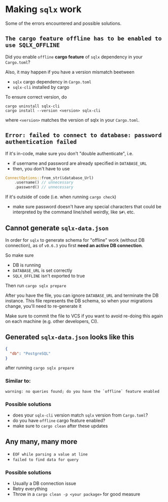 # Making `sqlx` work

Some of the errors encountered and possible solutions.

## `The cargo feature offline has to be enabled to use SQLX_OFFLINE`

Did you enable `offline` **cargo feature** of `sqlx` dependency in your
`Cargo.toml`?

Also, it may happen if you have a version mismatch beetween

- `sqlx` cargo dependency in `Cargo.toml`
- `sqlx-cli` installed by cargo

To ensure correct version, do

```
cargo uninstall sqlx-cli
cargo install --version <version> sqlx-cli
```

where `<version>` matches the version of sqlx in your `Cargo.toml`.

## `Error: failed to connect to database: password authentication failed`

If it's in-code, make sure you don't "double authenticate", i.e.

- if username and password are already specified in `DATABASE_URL`
- then, you don't have to use

```rust
ConnectOptions::from_str(&database_Url)
    .username() // unnecessary
    .password() // unnecessary
```

If it's outside of code (i.e. when running `cargo check`)

- make sure password doesn't have any special characters that could be
  interpreted by the command line/shell weirdly, like `$#\` etc.

## Cannot generate `sqlx-data.json`

In order for `sqlx` to generate schema for "offline" work (without DB
connection), as of `v0.6.3` you first **need an active DB connection**.

So make sure

- DB is running
- `DATABASE_URL` is set correctly
- `SQLX_OFFLINE` isn't exported to true

Then run `cargo sqlx prepare`

After you have the file, you can ignore `DATABASE_URL` and terminate the DB
instance. This file represents the DB schema, so when your migrations change,
you'll need to re-generate it

Make sure to commit the file to VCS if you want to avoid re-doing this again on
each machine (e.g. other developers, CI).

## Generated `sqlx-data.json` looks like this

```json
{
  "db": "PostgreSQL"
}
```

after running `cargo sqlx prepare`

### Similar to:

```
warning: no queries found; do you have the `offline` feature enabled
```

### Possible solutions

- does your `sqlx-cli` version match `sqlx` version from `Cargo.toml`?
- do you have `offline` cargo feature enabled?
- make sure to `cargo clean` after these updates

## Any many, many more

- `EOF while parsing a value at line`
- `failed to find data for query`

### Possible solutions

- Usually a DB connection issue
- Retry everything
- Throw in a `cargo clean -p <your package>` for good measure
